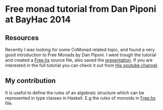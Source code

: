 # Free monad tutorial from Dan Piponi at BayHac 2014

## Resources

Recently I was looking for some CoMonad related topic, and found a very good introduction
to Free Monads by Dan Piponi. I went trough the tutorial and created a [Free.hs](https://github.com/andorp/andorp.github.io/blob/master/asset/free/Free.hs) source
file, also saved the [presentation](../../asset/free/Bayhac14.pdf). If you are interested in the full tutorial you
can check it out from [His youtube channel](https://www.youtube.com/watch?v=OGUuGL0AgYs).

## My contribution

It is useful to define the rules of an algebraic structure which can be represented
in type classes in Haskell. E.g the rules of monoids in [Free.hs](../../asset/free/Free.hs)
file.
